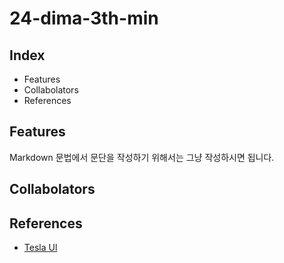 # 24-dima-3th-min

## Index 

- Features
- Collabolators
- References

## Features

Markdown 문법에서 문단을 작성하기 위해서는 그냥 작성하시면 됩니다.

## Collabolators

## References

- [Tesla Ul](https://www.tesla.com/ko_kr)